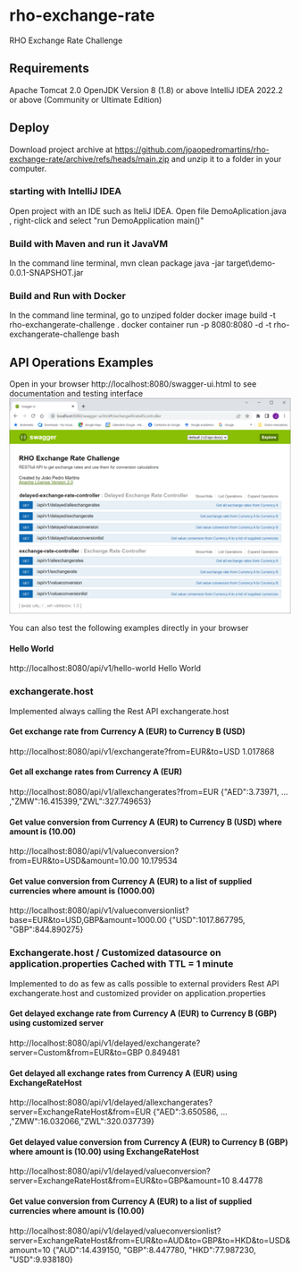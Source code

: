# rho-exchange-rate
RHO Exchange Rate Challenge

## Requirements
Apache Tomcat 2.0 
OpenJDK Version 8 (1.8) or above
IntelliJ IDEA 2022.2 or above (Community or Ultimate Edition)

## Deploy
Download project archive at 
https://github.com/joaopedromartins/rho-exchange-rate/archive/refs/heads/main.zip
and unzip it to a folder in your computer.
### starting with IntelliJ IDEA
Open project with an IDE such as IteliJ IDEA.
Open file DemoAplication.java , right-click and select "run DemoApplication main()"
### Build with Maven and run it JavaVM
In the command line terminal, 
mvn clean package
java -jar target\demo-0.0.1-SNAPSHOT.jar
### Build and Run with Docker
In the command line terminal, go to unziped folder
docker image build -t rho-exchangerate-challenge .
docker container run -p 8080:8080 -d -t rho-exchangerate-challenge bash

## API Operations Examples
Open in your browser http://localhost:8080/swagger-ui.html to see documentation and testing interface
![Screenshot](swagger.png)

You can also test the following examples directly in your browser

#### Hello World
http://localhost:8080/api/v1/hello-world
Hello World


### exchangerate.host
Implemented always calling the Rest API exchangerate.host

#### Get exchange rate from Currency A (EUR) to Currency B (USD)
http://localhost:8080/api/v1/exchangerate?from=EUR&to=USD
1.017868

#### Get all exchange rates from Currency A (EUR)
http://localhost:8080/api/v1/allexchangerates?from=EUR
{"AED":3.73971, ...  ,"ZMW":16.415399,"ZWL":327.749653}

#### Get value conversion from Currency A (EUR) to Currency B (USD) where amount is (10.00)
http://localhost:8080/api/v1/valueconversion?from=EUR&to=USD&amount=10.00
10.179534

#### Get value conversion from Currency A (EUR) to a list of supplied currencies where amount is (1000.00)
http://localhost:8080/api/v1/valueconversionlist?base=EUR&to=USD,GBP&amount=1000.00
{"USD":1017.867795, "GBP":844.890275}

### Exchangerate.host / Customized datasource on application.properties  Cached with TTL = 1 minute
Implemented to do as few as calls possible to external providers Rest API exchangerate.host and customized provider on application.properties

#### Get delayed exchange rate from Currency A (EUR) to Currency B (GBP) using customized server
http://localhost:8080/api/v1/delayed/exchangerate?server=Custom&from=EUR&to=GBP
0.849481

#### Get delayed all exchange rates from Currency A (EUR) using ExchangeRateHost
http://localhost:8080/api/v1/delayed/allexchangerates?server=ExchangeRateHost&from=EUR
{"AED":3.650586, ... ,"ZMW":16.032066,"ZWL":320.037739}

#### Get delayed value conversion from Currency A (EUR) to Currency B (GBP) where amount is (10.00) using ExchangeRateHost
http://localhost:8080/api/v1/delayed/valueconversion?server=ExchangeRateHost&from=EUR&to=GBP&amount=10
8.44778

#### Get value conversion from Currency A (EUR) to a list of supplied currencies where amount is (10.00)
http://localhost:8080/api/v1/delayed/valueconversionlist?server=ExchangeRateHost&from=EUR&to=AUD&to=GBP&to=HKD&to=USD&amount=10
{"AUD":14.439150, "GBP":8.447780, "HKD":77.987230, "USD":9.938180}